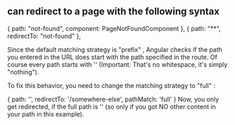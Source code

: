 ## can redirect to a page with the following syntax

{ path: "not-found", component: PageNotFoundComponent },
{ path: "\*\*", redirectTo: "not-found" },

Since the default matching strategy is "prefix" , Angular checks if the path you entered in the URL does start with the path specified in the route. Of course every path starts with '' (Important: That's no whitespace, it's simply "nothing").

To fix this behavior, you need to change the matching strategy to "full" :

{ path: '', redirectTo: '/somewhere-else', pathMatch: 'full' }
Now, you only get redirected, if the full path is '' (so only if you got NO other content in your path in this example).
